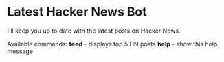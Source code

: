 # Latest Hacker News Bot

I'll keep you up to date with the latest posts on Hacker News.

Available commands: 
**feed** - displays top 5 HN posts
**help** - show this help message
